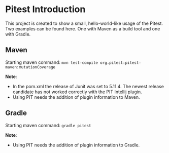 # Pitest Introduction
This project is created to show a small, hello-world-like usage of the Pitest.
Two examples can be found here. One with Maven as a build tool and one with Gradle.

## Maven
Starting maven command: `mvn test-compile org.pitest:pitest-maven:mutationCoverage`

**Note**: 
- In the pom.xml the release of Junit was set to 5.11.4. The newest release candidate has not worked correctly with the PIT Intellij plugin.
- Using PIT needs the addition of plugin information to Maven.

## Gradle
Starting maven command: `gradle pitest`

**Note**: 
- Using PIT needs the addition of plugin information to Gradle.
